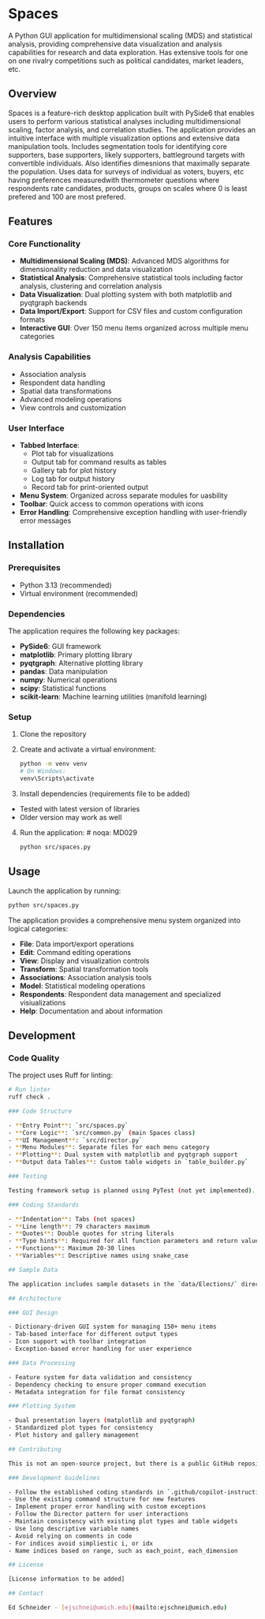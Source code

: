 
# Spaces

A Python GUI application for multidimensional scaling (MDS) and statistical analysis, providing comprehensive data visualization and analysis capabilities for research and data exploration. Has extensive tools for one on one rivalry competitions such as political candidates, market leaders, etc.

## Overview

Spaces is a feature-rich desktop application built with PySide6 that enables users to perform various statistical analyses including multidimensional scaling, factor analysis, and correlation studies. The application provides an intuitive interface with multiple visualization options and extensive data manipulation tools. Includes segmentation tools for identifying core supporters, base supporters, likely supporters, battleground targets with convertible individuals. Also identifies dimesnions that maximally separate the population. Uses data for surveys of individual as voters, buyers, etc having preferences measuredwith thermometer questions where respondents rate candidates, products, groups on scales where 0 is least prefered and 100 are most prefered.  

## Features

### Core Functionality

- **Multidimensional Scaling (MDS)**: Advanced MDS algorithms for dimensionality reduction and data visualization
- **Statistical Analysis**: Comprehensive statistical tools including factor analysis, clustering and correlation analysis
- **Data Visualization**: Dual plotting system with both matplotlib and pyqtgraph backends
- **Data Import/Export**: Support for CSV files and custom configuration formats
- **Interactive GUI**: Over 150 menu items organized across multiple menu categories

### Analysis Capabilities

- Association analysis
- Respondent data handling
- Spatial data transformations
- Advanced modeling operations
- View controls and customization

### User Interface

- **Tabbed Interface**:
  - Plot tab for visualizations
  - Output tab for command results as tables
  - Gallery tab for plot history
  - Log tab for output history
  - Record tab for print-oriented output
- **Menu System**: Organized across separate modules for uasbility
- **Toolbar**: Quick access to common operations with icons
- **Error Handling**: Comprehensive exception handling with user-friendly error messages

## Installation

### Prerequisites

- Python 3.13 (recommended)
- Virtual environment (recommended)

### Dependencies

The application requires the following key packages:

- **PySide6**: GUI framework
- **matplotlib**: Primary plotting library
- **pyqtgraph**: Alternative plotting library
- **pandas**: Data manipulation
- **numpy**: Numerical operations
- **scipy**: Statistical functions
- **scikit-learn**: Machine learning utilities (manifold learning)

### Setup

1. Clone the repository
2. Create and activate a virtual environment:

   ```bash
   python -m venv venv
   # On Windows:
   venv\Scripts\activate

3. Install dependencies (requirements file to be added)

- Tested with latest version of libraries
- Older version may work as well

4. Run the application: # noqa: MD029

   ```bash
   python src/spaces.py
   ```

## Usage

Launch the application by running:

```bash
python src/spaces.py
```

The application provides a comprehensive menu system organized into logical categories:

- **File**: Data import/export operations
- **Edit**: Command editing operations
- **View**: Display and visualization controls
- **Transform**: Spatial transformation tools
- **Associations**: Association analysis tools
- **Model**: Statistical modeling operations
- **Respondents**: Respondent data management and specialized visiualizations
- **Help**: Documentation and about information

## Development

### Code Quality

The project uses Ruff for linting:

```bash
# Run linter
ruff check .

### Code Structure

- **Entry Point**: `src/spaces.py`
- **Core Logic**: `src/common.py` (main Spaces class)
- **UI Management**: `src/director.py`
- **Menu Modules**: Separate files for each menu category
- **Plotting**: Dual system with matplotlib and pyqtgraph support
- **Output data Tables**: Custom table widgets in `table_builder.py`

### Testing

Testing framework setup is planned using PyTest (not yet implemented).

### Coding Standards

- **Indentation**: Tabs (not spaces)
- **Line length**: 79 characters maximum
- **Quotes**: Double quotes for string literals
- **Type hints**: Required for all function parameters and return values
- **Functions**: Maximum 20-30 lines
- **Variables**: Descriptive names using snake_case

## Sample Data

The application includes sample datasets in the `data/Elections/` directory with various election datasets spanning multiple years (1976-2020) for testing and demonstration purposes.

## Architecture

### GUI Design

- Dictionary-driven GUI system for managing 150+ menu items
- Tab-based interface for different output types
- Icon support with toolbar integration
- Exception-based error handling for user experience

### Data Processing

- Feature system for data validation and consistency
- Dependency checking to ensure proper command execution
- Metadata integration for file format consistency

### Plotting System

- Dual presentation layers (matplotlib and pyqtgraph)
- Standardized plot types for consistency
- Plot history and gallery management

## Contributing

This is not an open-source project, but there is a public GitHub repository available for reference and collaboration.

### Development Guidelines

- Follow the established coding standards in `.github/copilot-instructions.md`
- Use the existing command structure for new features
- Implement proper error handling with custom exceptions
- Follow the Director pattern for user interactions
- Maintain consistency with existing plot types and table widgets
- Use long descriptive variable names
- Avoid relying on comments in code
- For indices avoid simpliestic i, or idx
- Name indices based on range, such as each_point, each_dimension

## License

[License information to be added]

## Contact

Ed Schneider - [ejschnei@umich.edu](mailto:ejschnei@umich.edu)
